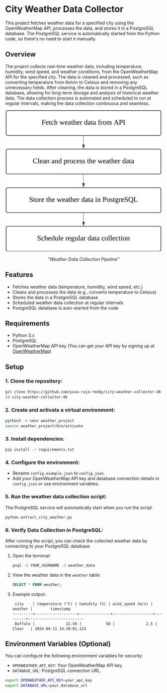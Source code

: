 # City Weather Data Collector

This project fetches weather data for a specified city using the OpenWeatherMap API, processes the data, and stores it in a PostgreSQL database. The PostgreSQL service is automatically started from the Python code, so there's no need to start it manually.

## Overview

The project collects real-time weather data, including temperature, humidity, wind speed, and weather conditions, from the OpenWeatherMap API for the specified city.
The data is cleaned and processed, such as converting temperature from Kelvin to Celsius and removing any unnecessary fields.
After cleaning, the data is stored in a PostgreSQL database, allowing for long-term storage and analysis of historical weather data.
The data collection process is automated and scheduled to run at regular intervals, making the data collection continuous and seamless.

<p align="center">
  <img src="https://github.com/yuva-raja-reddy/city-weather-collector-db/blob/main/images/pipeline.png" alt="Weather Data Collection Pipeline" width="500">
</p>
<p align="center"><em>"Weather Data Collection Pipeline"</em></p>


## Features
- Fetches weather data (temperature, humidity, wind speed, etc.)
- Cleans and processes the data (e.g., converts temperature to Celsius)
- Stores the data in a PostgreSQL database
- Scheduled weather data collection at regular intervals
- PostgreSQL database is auto-started from the code

## Requirements
- Python 3.x
- PostgreSQL
- OpenWeatherMap API key (You can get your API key by signing up at [OpenWeatherMap](https://home.openweathermap.org/users/sign_up))

## Setup

### 1. Clone the repository:
```bash
git clone https://github.com/yuva-raja-reddy/city-weather-collector-db.git
cd city-weather-collector-db
```

### 2. Create and activate a virtual environment:
```bash
python3 -m venv weather_project
source weather_project/bin/activate
```

### 3. Install dependencies:
```bash
pip install -r requirements.txt
```

### 4. Configure the environment:
- Rename `config.example.json` to `config.json`.
- Add your OpenWeatherMap API key and database connection details in `config.json` or use environment variables.

### 5. Run the weather data collection script:
The PostgreSQL service will automatically start when you run the script.
```bash
python extract_city_weather.py
```

### 6. Verify Data Collection in PostgreSQL:
After running the script, you can check the collected weather data by connecting to your PostgreSQL database.

1. Open the terminal:
   ```bash
   psql -U YOUR_USERNAME -d weather_data
   ```

2. View the weather data in the `weather` table:
   ```sql
   SELECT * FROM weather;
   ```

3. Example output:
   ```
    city    | temperature (°C) | humidity (%) | wind_speed (m/s) | weather |        timestamp        
   ---------+-------------------+--------------+------------------+---------+-------------------------
    Buffalo |              22.56 |           50 |              2.5 | Clear   | 2024-09-11 14:20:01.123
   ```

## Environment Variables (Optional)
You can configure the following environment variables for security:
- `OPENWEATHER_API_KEY`: Your OpenWeatherMap API key.
- `DATABASE_URL`: PostgreSQL connection URL.

```bash
export OPENWEATHER_API_KEY=your_api_key
export DATABASE_URL=your_database_url
```

